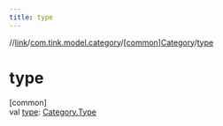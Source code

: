 ```yaml
---
title: type
---
```

//[link](../../../index.html)/[com.tink.model.category](../index.html)/[[common]Category](index.html)/[type](type.html)



# type



[common]\
val [type](type.html): [Category.Type](-type/index.html)





